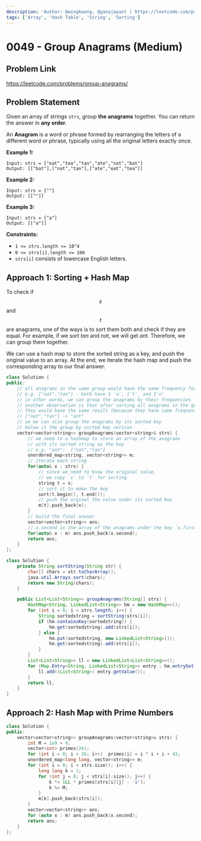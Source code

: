 ```yaml
---
description: 'Author: @wingkwong, @ganajayant | https://leetcode.com/problems/group-anagrams/'
tags: ['Array', 'Hash Table', 'String', 'Sorting']
---
```


# 0049 - Group Anagrams (Medium)

## Problem Link

https://leetcode.com/problems/group-anagrams/

## Problem Statement

Given an array of strings `strs`, group **the anagrams** together. You can return the answer in **any order**.

An **Anagram** is a word or phrase formed by rearranging the letters of a different word or phrase, typically using all the original letters exactly once.

**Example 1:**

```
Input: strs = ["eat","tea","tan","ate","nat","bat"]
Output: [["bat"],["nat","tan"],["ate","eat","tea"]]
```

**Example 2:**

```
Input: strs = [""]
Output: [[""]]
```

**Example 3:**

```
Input: strs = ["a"]
Output: [["a"]]
```

**Constraints:**

* `1 <= strs.length <= 10^4`
* `0 <= strs[i].length <= 100`
* `strs[i]` consists of lowercase English letters.

## Approach 1: Sorting + Hash Map

To check if $$s$$ and $$t$$ are anagrams, one of the ways is to sort them both and check if they are equal. For example, if we sort $tan$ and $nat$, we will get $ant$. Therefore, we can group them together.

We can use a hash map to store the sorted string as a key, and push the original value to an array. At the end, we iterate the hash map and push the corresponding array to our final answer.

<Tabs>
<TabItem value="cpp" label="C++">
<SolutionAuthor name="@wingkwong"/>

```cpp
class Solution {
public:
    // all anagrams in the same group would have the same frequency for each character
    // e.g. ["nat","tan"] - both have 1 'a', 1't', and 1'n'
    // in other words, we can group the anagrams by their frequencies
    // another observation is that after sorting all anagrams in the group,
    // they would have the same result (because they have same frequency of each word)
    // ["nat","tan"] -> "ant"
    // so we can also group the anagrams by its sorted key
    // below it the group by sorted key version
    vector<vector<string>> groupAnagrams(vector<string>& strs) {
        // we need to a hashmap to store an array of the anagrams
        // with its sorted string as the key
        // e.g. "ant":  ["nat","tan"]
        unordered_map<string, vector<string>> m;
        // iterate each string
        for(auto& x : strs) {
            // since we need to know the original value,
            // we copy `x` to `t` for sorting
            string t = x;
            // sort it to make the key
            sort(t.begin(), t.end());
            // push the orginal the value under its sorted key
            m[t].push_back(x);
        }
        // build the final anwser
        vector<vector<string>> ans;
        // x.second is the array of the anagrams under the key `x.first`
        for(auto& x : m) ans.push_back(x.second);
        return ans;
    }
};
```
</TabItem>
<TabItem value="java" label="Java">
<SolutionAuthor name="@ganajayant"/>

```java
class Solution {
    private String sortString(String str) {
        char[] chars = str.toCharArray();
        java.util.Arrays.sort(chars);
        return new String(chars);
    }

    public List<List<String>> groupAnagrams(String[] strs) {
        HashMap<String, LinkedList<String>> hm = new HashMap<>();
        for (int i = 0; i < strs.length; i++) {
            String sortedstring = sortString(strs[i]);
            if (hm.containsKey(sortedstring)) {
                hm.get(sortedstring).add(strs[i]);
            } else {
                hm.put(sortedstring, new LinkedList<String>());
                hm.get(sortedstring).add(strs[i]);
            }
        }
        List<List<String>> ll = new LinkedList<List<String>>();
        for (Map.Entry<String, LinkedList<String>> entry : hm.entrySet()) {
            ll.add((List<String>) entry.getValue());
        }
        return ll;
    }
}
```
</TabItem>
</Tabs>

## Approach 2: Hash Map with Prime Numbers

<Tabs>
<TabItem value="cpp" label="C++">
<SolutionAuthor name="@wingkwong"/>

```cpp
class Solution {
public:
    vector<vector<string>> groupAnagrams(vector<string>& strs) {
        int M = 1e9 + 9;
        vector<int> primes(26);
        for (int i = 0; i < 26; i++)  primes[i] = i * i + i + 41;
        unordered_map<long long, vector<string>> m;
        for (int i = 0; i < strs.size(); i++) {
            long long k = 1;
            for (int j = 0; j < strs[i].size(); j++) {
                k *= 1LL * primes[strs[i][j] - 'a'];
                k %= M;
            }
            m[k].push_back(strs[i]);
        }
        vector<vector<string>> ans;
        for (auto x : m) ans.push_back(x.second);
        return ans;
    }
};
```

</TabItem>
</Tabs>